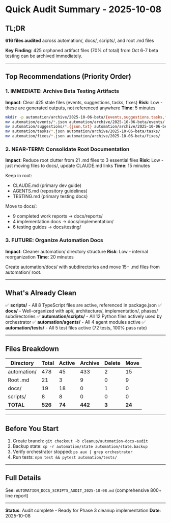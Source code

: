 # Quick Audit Summary - 2025-10-08

## TL;DR

**616 files audited** across automation/, docs/, scripts/, and root .md files

**Key Finding**: 425 orphaned artifact files (70% of total) from Oct 6-7 beta testing can be archived immediately.

---

## Top Recommendations (Priority Order)

### 1. IMMEDIATE: Archive Beta Testing Artifacts
**Impact**: Clear 425 stale files (events, suggestions, tasks, fixes)
**Risk**: Low - these are generated outputs, not referenced anywhere
**Time**: 5 minutes

```bash
mkdir -p automation/archive/2025-10-06-beta/{events,suggestions,tasks,fixes,results}
mv automation/events/*.json automation/archive/2025-10-06-beta/events/
mv automation/suggestions/*.{json,txt} automation/archive/2025-10-06-beta/suggestions/
mv automation/tasks/*.json automation/archive/2025-10-06-beta/tasks/
mv automation/fixes/*.json automation/archive/2025-10-06-beta/fixes/
```

### 2. NEAR-TERM: Consolidate Root Documentation
**Impact**: Reduce root clutter from 21 .md files to 3 essential files
**Risk**: Low - just moving files to docs/, update CLAUDE.md links
**Time**: 15 minutes

Keep in root:
- CLAUDE.md (primary dev guide)
- AGENTS.md (repository guidelines)
- TESTING.md (primary testing docs)

Move to docs/:
- 9 completed work reports → docs/reports/
- 4 implementation docs → docs/implementation/
- 6 testing guides → docs/testing/

### 3. FUTURE: Organize Automation Docs
**Impact**: Cleaner automation/ directory structure
**Risk**: Low - internal reorganization
**Time**: 20 minutes

Create automation/docs/ with subdirectories and move 15+ .md files from automation/ root.

---

## What's Already Clean

✅ **scripts/** - All 8 TypeScript files are active, referenced in package.json
✅ **docs/** - Well-organized with api/, architecture/, implementation/, phases/ subdirectories
✅ **automation/scripts/** - All 12 Python files actively used by orchestrator
✅ **automation/agents/** - All 4 agent modules active
✅ **automation/tests/** - All 5 test files active (72 tests, 100% pass rate)

---

## Files Breakdown

| Directory | Total | Active | Archive | Delete | Move |
|-----------|-------|--------|---------|--------|------|
| automation/ | 478 | 45 | 433 | 2 | 15 |
| Root .md | 21 | 3 | 9 | 0 | 9 |
| docs/ | 19 | 18 | 0 | 1 | 0 |
| scripts/ | 8 | 8 | 0 | 0 | 0 |
| **TOTAL** | **526** | **74** | **442** | **3** | **24** |

---

## Before You Start

1. Create branch: `git checkout -b cleanup/automation-docs-audit`
2. Backup state: `cp -r automation/state automation/state.backup`
3. Verify orchestrator stopped: `ps aux | grep orchestrator`
4. Run tests: `npm test && pytest automation/tests/`

---

## Full Details

See: `AUTOMATION_DOCS_SCRIPTS_AUDIT_2025-10-08.md` (comprehensive 800+ line report)

---

**Status**: Audit complete - Ready for Phase 3 cleanup implementation
**Date**: 2025-10-08
